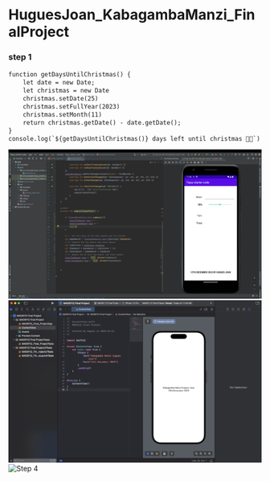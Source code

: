# HuguesJoan_KabagambaManzi_FinalProject

### step 1
```
function getDaysUntilChristmas() {
    let date = new Date;
    let christmas = new Date
    christmas.setDate(25)
    christmas.setFullYear(2023)
    christmas.setMonth(11)
    return christmas.getDate() - date.getDate();
}
console.log(`${getDaysUntilChristmas()} days left until christmas 🎄🎅`)
```
![Step 2](./step2.png)
![Step 3](./step3.png)
![Step 4](./step4.png)
